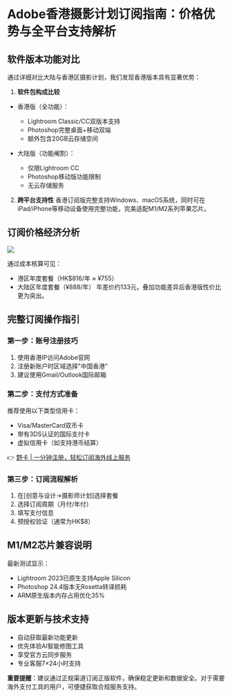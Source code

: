 # Adobe香港摄影计划订阅指南：价格优势与全平台支持解析

## 软件版本功能对比
通过详细对比大陆与香港区摄影计划，我们发现香港版本具有显著优势：

1. **软件包构成比较**
- 香港版（全功能）：
  - Lightroom Classic/CC双版本支持
  - Photoshop完整桌面+移动双端
  - 额外包含20GB云存储空间

- 大陆版（功能阉割）：
  - 仅限Lightroom CC
  - Photoshop移动版功能限制
  - 无云存储服务
 
2. **跨平台支持性**
香港订阅版完整支持Windows、macOS系统，同时可在iPad/iPhone等移动设备使用完整功能，完美适配M1/M2系列苹果芯片。

## 订阅价格经济分析
![](https://bbtdd.com/yeka)

通过成本核算可见：
- 港区年度套餐（HK$816/年 ≈ ¥755）
- 大陆区年度套餐（¥888/年）
年差价约133元，叠加功能差异后香港版性价比更为突出。

## 完整订阅操作指引
### 第一步：账号注册技巧
1. 使用香港IP访问Adobe官网
2. 注册新账户时区域选择"中国香港"
3. 建议使用Gmail/Outlook国际邮箱

### 第二步：支付方式准备
推荐使用以下类型信用卡：
- Visa/MasterCard双币卡
- 带有3DS认证的国际支付卡
- 虚拟信用卡（如支持港币结算）

👉 [野卡 | 一分钟注册，轻松订阅海外线上服务](https://bbtdd.com/yeka)

### 第三步：订阅流程解析
1. 在[创意与设计→摄影师计划]选择套餐
2. 选择订阅周期（月付/年付）
3. 填写支付信息
4. 预授权验证（通常为HK$8）

## M1/M2芯片兼容说明
最新测试显示：
- Lightroom 2023已原生支持Apple Silicon
- Photoshop 24.4版本无Rosetta转译损耗
- ARM原生版本内存占用优化35%

## 版本更新与技术支持
- 自动获取最新功能更新
- 优先体验AI智能修图工具
- 享受官方云同步服务
- 专业客服7×24小时支持

**重要提醒**：建议通过正规渠道订阅正版软件，确保稳定更新和数据安全。对于需要海外支付工具的用户，可便捷获取合规服务支持。